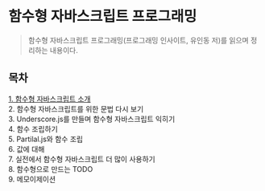 # 함수형 자바스크립트 프로그래밍
> 함수형 자바스크립트 프로그래밍(프로그래밍 인사이트, 유인동 저)를 읽으며 정리하는 내용이다. 

## 목차
[1. 함수형 자바스크립트 소개](https://github.com/ToBeFrontEndMaster/SoYoung/blob/master/1_%ED%95%A8%EC%88%98%ED%98%95_%EC%9E%90%EB%B0%94%EC%8A%A4%ED%81%AC%EB%A6%BD%ED%8A%B8_%EC%86%8C%EA%B0%9C/Chapter1.md)  
2. 함수형 자바스크립트를 위한 문법 다시 보기  
3. Underscore.js를 만들며 함수형 자바스크립트 익히기  
4. 함수 조립하기  
5. Partilal.js와 함수 조립   
6. 값에 대해  
7. 실전에서 함수형 자바스크립트 더 많이 사용하기  
8. 함수형으로 만드는 TODO  
9. 메모이제이션  
